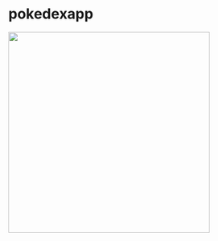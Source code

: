 # pokedexapp

<img src="https://user-images.githubusercontent.com/47665779/83976078-59ce2e00-a900-11ea-9cea-1d6b6beee6c8.jpeg" widht="40" height="400">

